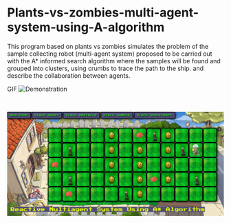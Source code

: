 # Plants-vs-zombies-multi-agent-system-using-A-algorithm
This program based on plants vs zombies simulates the problem of the sample collecting robot (multi-agent system) proposed to be carried out with the A* informed search algorithm where the samples will be found and grouped into clusters, using crumbs to trace the path to the ship. and describe the collaboration between agents.

GIF 
![Demonstration](img/pvz.gif)


&nbsp;&nbsp;&nbsp;&nbsp;

![Simulation](img/game.png)





